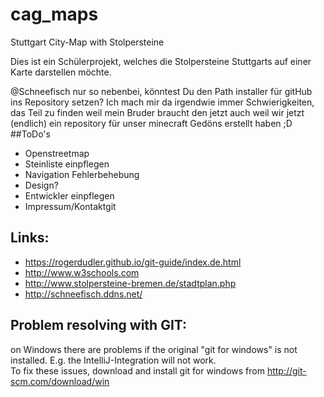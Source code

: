 # cag_maps
Stuttgart City-Map with Stolpersteine

Dies ist ein Schülerprojekt, welches die Stolpersteine Stuttgarts auf einer Karte darstellen möchte.

@Schneefisch nur so nebenbei, könntest Du den Path installer für gitHub ins Repository setzen? Ich mach mir da irgendwie immer Schwierigkeiten, das Teil zu finden weil mein Bruder braucht den jetzt auch weil wir jetzt (endlich) ein repository für unser minecraft Gedöns erstellt haben ;D
##ToDo's

* Openstreetmap 
* Steinliste einpflegen
* Navigation Fehlerbehebung
* Design?
* Entwickler einpflegen
* Impressum/Kontaktgit


## Links:

* https://rogerdudler.github.io/git-guide/index.de.html
* http://www.w3schools.com
* http://www.stolpersteine-bremen.de/stadtplan.php
* http://schneefisch.ddns.net/

## Problem resolving with GIT:

on Windows there are problems if the original "git for windows" is not installed. 
E.g. the IntelliJ-Integration will not work.  
To fix these issues, download and install git for windows from http://git-scm.com/download/win 